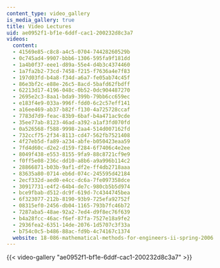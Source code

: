 ```yaml
---
content_type: video_gallery
is_media_gallery: true
title: Video Lectures
uid: ae0952f1-bf1e-6ddf-cac1-200232d8c3a7
videos:
  content:
  - 41569e85-c8c8-a4c5-0704-74428260529b
  - 0c745ad4-9907-bbb6-1306-595fa9f181dd
  - 1a4b0f37-eee1-d89a-55e4-d4b3c4374460
  - 1a7fa2b2-73cd-7458-f215-f7636a4e7f83
  - 197d03fd-b4a8-f34d-a6a7-fe05ab74c45f
  - 86e3bf2c-e88e-26c5-8acd-5bafd62fbdff
  - 62213d17-4196-048c-0b52-0dc904487270
  - 2695e2c3-8aa1-bda9-399b-79bb6cc659ec
  - e183f4e9-033a-996f-fdd0-6c2c57eff141
  - a16ee469-ab37-b82f-f130-4a725728ccaf
  - 7783d7d9-feac-83b9-6baf-b4a471ac9cde
  - 35ee77ab-8123-46ad-a392-a1af3fd070fd
  - 0a526568-f588-9998-2aa4-514d007162fd
  - 732ccf75-2f34-8113-cd47-562fb7521408
  - 4f27eb5d-fa89-a234-abfe-b050423eaa59
  - 7fd4d60c-d2e2-d159-f284-6f7406c4e2ee
  - 8049f438-e553-8155-9fa9-88c8721cf9e9
  - f0ff5e08-236c-dd10-a8b6-a9a996b114c2
  - 28866871-b03b-9af1-df2e-ff4db2718aaa
  - 83635a80-0714-eb6d-074c-245595d42184
  - 2ecf332d-aed0-e4cc-dc6a-7fe097358dce
  - 30917731-e4f2-64b4-de7c-980cb5b5d974
  - bce9fbab-d512-dc9f-619d-7c4344745bea
  - 6f323077-212b-8190-93b9-725efa92752f
  - 08315ef0-2456-db04-1165-793b7fc46b72
  - 7287aba5-48ae-92a2-7ed4-d9f8ec76f639
  - b4a28fcc-46ac-f6ef-87fa-7527e18a9fe2
  - 2936fea2-6351-14de-2076-1d5707c3f33a
  - b754c0c5-b486-88ac-fd9b-4c74167c1374
  website: 18-086-mathematical-methods-for-engineers-ii-spring-2006
---
```



{{< video-gallery "ae0952f1-bf1e-6ddf-cac1-200232d8c3a7" >}}

